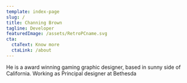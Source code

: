 ```yaml
---
template: index-page
slug: /
title: Channing Brown
tagline: Developer
featuredImage: /assets/RetroPCname.svg
cta:
  ctaText: Know more
  ctaLink: /about
---
```


He is a award winning gaming graphic designer, based in sunny side of California. Working as Principal designer at Bethesda
